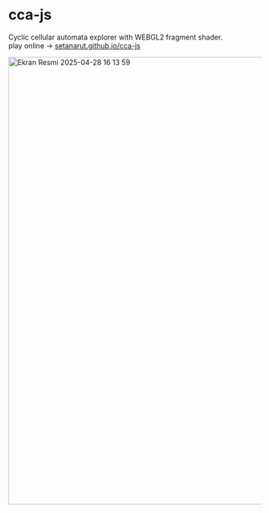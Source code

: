 # cca-js

Cyclic cellular automata explorer with WEBGL2 fragment shader.  
play online -> [setanarut.github.io/cca-js](https://setanarut.github.io/cca-js/)

<img width="889" alt="Ekran Resmi 2025-04-28 16 13 59" src="https://github.com/user-attachments/assets/09173f6f-afad-4188-943d-942b6893a0da" />
